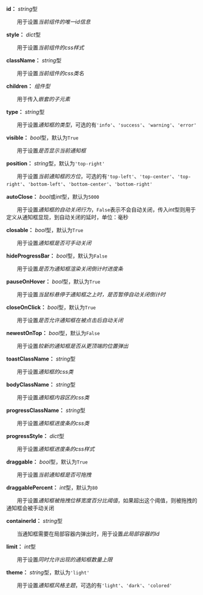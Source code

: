 **id：** *string*型

　　用于设置*当前组件的唯一id信息*

**style：** *dict*型

　　用于设置*当前组件的css样式*

**className：** *string*型

　　用于设置*当前组件的css类名*

**children：** *组件型*

　　用于传入*嵌套的子元素*

**type：** *string*型

　　用于设置*通知框的类型*，可选的有`'info'`、`'success'`、`'warning'`、`'error'`

**visible：** *bool*型，默认为`True`

　　用于设置*是否显示当前通知框*

**position：** *string*型，默认为`'top-right'`

　　用于设置*当前通知框的方位*，可选的有`'top-left'`、`'top-center'`、`'top-right'`、`'bottom-left'`、`'bottom-center'`、`'bottom-right'`

**autoClose：** *bool*或*int*型，默认为`5000`

　　用于设置*通知框的自动关闭行为*，`False`表示不会自动关闭，传入*int*型则用于定义从通知框显现，到自动关闭的延时，单位：毫秒

**closable：** *bool*型，默认为`True`

　　用于设置*通知框是否可手动关闭*

**hideProgressBar：** *bool*型，默认为`False`

　　用于设置*是否为通知框渲染关闭倒计时进度条*

**pauseOnHover：** *bool*型，默认为`True`

　　用于设置*当鼠标悬停于通知框之上时，是否暂停自动关闭倒计时*

**closeOnClick：** *bool*型，默认为`True`

　　用于设置*是否允许通知框在被点击后自动关闭*

**newestOnTop：** *bool*型，默认为`False`

　　用于设置*较新的通知框是否从更顶端的位置弹出*

**toastClassName：** *string*型

　　用于设置*通知框的css类*

**bodyClassName：** *string*型

　　用于设置*通知框内容区的css类*

**progressClassName：** *string*型

　　用于设置*通知框进度条的css类*

**progressStyle：** *dict*型

　　用于设置*通知框进度条的css样式*

**draggable：** *bool*型，默认为`True`

　　用于设置*当前通知框是否可拖拽*

**draggablePercent：** *int*型，默认为`80`

　　用于设置*通知框被拖拽位移宽度百分比阈值*，如果超出这个阈值，则被拖拽的通知框会被手动关闭

**containerId：** *string*型

　　当通知框需要在局部容器内弹出时，用于设置*此局部容器的id*

**limit：** *int*型

　　用于设置*同时允许出现的通知框数量上限*

**theme：** *string*型，默认为`'light'`

　　用于设置*通知框风格主题*，可选的有`'light'`、`'dark'`、`'colored'`
